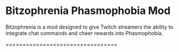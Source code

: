 # Bitzophrenia Phasmophobia Mod

Bitzophrenia is a mod designed to give Twitch streamers the ability to integrate chat commands and cheer rewards into Phasmophobia.

=================================


